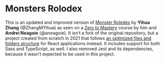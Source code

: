 # Monsters Rolodex

This is an updated and improved version of [Monster Roledex](https://github.com/ZhangMYihua/monsters-rolodex-complete) by **Yihua Zhang** (@ZhangMYihua) as seen on a [Zero to Mastery](https://zerotomastery.io/) course by him and **Andrei Neagoie** (@aneagoie). It isn’t a fork of the original repository, but a project created from scratch in 2021 that follows [an optimized files and folders structure](https://charles-stover.medium.com/optimal-file-structure-for-react-applications-f3e35ad0a145) for React applications instead. It includes support for both Sass and TypeScript, as well. I also removed Jest and its dependencies, because it wasn’t expected to be used in this project.
